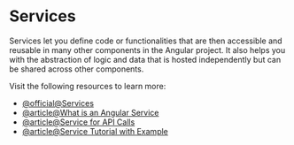 # Services

Services let you define code or functionalities that are then accessible and reusable in many other components in the Angular project. It also helps you with the abstraction of logic and data that is hosted independently but can be shared across other components.

Visit the following resources to learn more:

- [@official@Services](https://angular.io/tutorial/toh-pt4)
- [@article@What is an Angular Service](https://www.javatpoint.com/what-is-an-angular-service)
- [@article@Service for API Calls](https://www.knowledgehut.com/blog/web-development/make-api-calls-angular)
- [@article@Service Tutorial with Example](https://www.positronx.io/angular-service-tutorial-with-example/)
